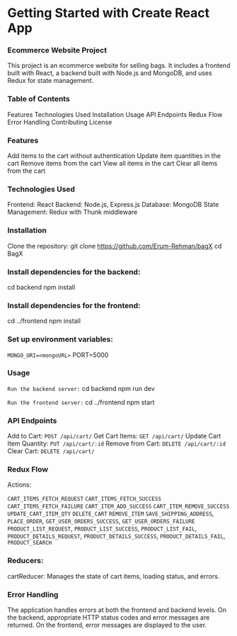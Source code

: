 # Getting Started with Create React App

### Ecommerce Website Project
This project is an ecommerce website for selling bags. It includes a frontend built with React, a backend built with Node.js and MongoDB, and uses Redux for state management.

### Table of Contents
Features
Technologies Used
Installation
Usage
API Endpoints
Redux Flow
Error Handling
Contributing
License

### Features
Add items to the cart without authentication
Update item quantities in the cart
Remove items from the cart
View all items in the cart
Clear all items from the cart

### Technologies Used
Frontend: React
Backend: Node.js, Express.js
Database: MongoDB
State Management: Redux with Thunk middleware

### Installation
Clone the repository:
git clone https://github.com/Erum-Rehman/bagX
cd BagX

### Install dependencies for the backend:
cd backend
npm install

### Install dependencies for the frontend:
cd ../frontend
npm install

### Set up environment variables:
`MONGO_URI=<mongoURL>`
PORT=5000

### Usage
`Run the backend server:`
cd backend
npm run dev

`Run the frontend server:`
cd ../frontend
npm start

### API Endpoints
Add to Cart: `POST /api/cart/`
Get Cart Items: `GET /api/cart/`
Update Cart Item Quantity: `PUT /api/cart/:id`
Remove from Cart: `DELETE /api/cart/:id`
Clear Cart: `DELETE /api/cart/`

### Redux Flow
Actions:

`CART_ITEMS_FETCH_REQUEST`
`CART_ITEMS_FETCH_SUCCESS`
`CART_ITEMS_FETCH_FAILURE`
`CART_ITEM_ADD_SUCCESS`
`CART_ITEM_REMOVE_SUCCESS`
`UPDATE_CART_ITEM_QTY`
`DELETE_CART`
`REMOVE_ITEM`
`SAVE_SHIPPING_ADDRESS`,
`PLACE_ORDER`,
`GET_USER_ORDERS_SUCCESS`,
`GET_USER_ORDERS_FAILURE`
`PRODUCT_LIST_REQUEST`,
`PRODUCT_LIST_SUCCESS`,
`PRODUCT_LIST_FAIL`,
`PRODUCT_DETAILS_REQUEST`,
`PRODUCT_DETAILS_SUCCESS`,
`PRODUCT_DETAILS_FAIL`,
`PRODUCT_SEARCH`

### Reducers:
cartReducer: Manages the state of cart items, loading status, and errors.

### Error Handling
The application handles errors at both the frontend and backend levels. On the backend, appropriate HTTP status codes and error messages are returned. On the frontend, error messages are displayed to the user.